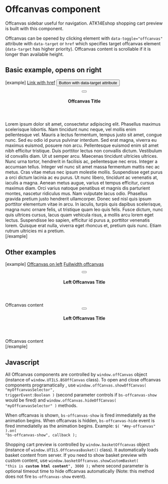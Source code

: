 Offcanvas component
===================

Offcanvas sidebar useful for navigation. ATK14Eshop shopping cart preview is built with this component.

Offcanvas can be opened by clicking element with <code>data-toggle="offcanvas"</code> attribute with <code>data-target</code> or <code>href</code> which specifies target offcanvas element (<code>data-target</code> has higher priority). Offcanvas content is scrollable if it is longer than available height.

## Basic example, opens on right

[example]
  <a href="#offcanvas-demo-basic" class="btn btn-primary" data-toggle="offcanvas" aria-expanded="false" aria-controls="offcanvas-demo-basic" >Link with href</a>
  <button class="btn btn-primary" data-toggle="offcanvas" data-target="#offcanvas-demo-basic" aria-expanded="false" aria-controls="offcanvas-demo-basic" >Button with data-target attribute</button>

  <div id="offcanvas-demo-basic" class="bs-offcanvas bs-offcanvas-right bg-light">
    <header class="bs-offcanvas-header bs-offcanvas-header--fixed-top">
      <button type="button" class="bs-offcanvas-close close" aria-label="Close" aria-expanded="false"><span class="fas fa-xmark"></span></button>
      <h4 class="bs-offcanvas-title">Offcanvas Title</h4>
    </header>
    <div class="bs-offcanvas-content p-2">
      Lorem ipsum dolor sit amet, consectetur adipiscing elit. Phasellus maximus scelerisque lobortis. Nam tincidunt nunc neque, vel mollis enim pellentesque vel. Mauris a lectus fermentum, tempus justo sit amet, congue nunc. Sed eu odio id purus pulvinar interdum. Sed erat magna, viverra eu maximus euismod, posuere non arcu. Pellentesque euismod enim sit amet nibh efficitur tristique. Duis porttitor lectus non convallis dictum. Vestibulum id convallis diam. Ut ut semper arcu. Maecenas tincidunt ultricies ultrices. Nunc urna tortor, hendrerit in facilisis ac, pellentesque nec eros. Integer a accumsan tellus. 
      Integer vel nunc sit amet massa fermentum mattis nec ac metus. Cras vitae metus nec ipsum molestie mollis. Suspendisse eget purus a orci dictum lacinia ac eu purus. Ut nunc libero, tincidunt ac venenatis at, iaculis a magna. Aenean metus augue, varius et tempus efficitur, cursus maximus diam. Orci varius natoque penatibus et magnis dis parturient montes, nascetur ridiculus mus. Nam vulputate lacus odio. Phasellus gravida pretium justo hendrerit ullamcorper. Donec sed nisl quis ipsum porttitor elementum vitae in arcu. In iaculis, turpis quis dapibus scelerisque, magna nunc ornare felis, ut tristique quam leo quis felis. Fusce dictum, nunc quis ultrices cursus, lacus quam vehicula risus, a mollis arcu lorem eget lectus. Suspendisse leo sapien, efficitur id purus a, porttitor venenatis lorem. Quisque erat nulla, viverra eget rhoncus et, pretium quis nunc. Etiam rutrum ultricies mi a pretium. 
    </div>    
  </div>
[/example]

## Other examples
[example]
  <a href="#offcanvas-demo-left" class="btn btn-primary" data-toggle="offcanvas" aria-expanded="false" aria-controls="offcanvas-demo-left" >Offcanvas on left</a>
  <a href="#offcanvas-demo-fullwidth" class="btn btn-primary" data-toggle="offcanvas" aria-expanded="false" aria-controls="offcanvas-demo-fullwidth" >Fullwidth offcanvas</a>

  <div id="offcanvas-demo-left" class="bs-offcanvas bs-offcanvas-left bg-light">
    <header class="bs-offcanvas-header bs-offcanvas-header--fixed-top">
      <button type="button" class="bs-offcanvas-close close" aria-label="Close" aria-expanded="false"><span class="fas fa-xmark"></span></button>
      <h4 class="bs-offcanvas-title">Left Offcanvas Title</h4>
    </header>
    <div class="bs-offcanvas-content p-2">
      Offcanvas content 
    </div>    
  </div>

  <div id="offcanvas-demo-fullwidth" class="bs-offcanvas bs-offcanvas-right bs-offcanvas--fullwidth bg-light">
    <header class="bs-offcanvas-header bs-offcanvas-header--fixed-top">
      <button type="button" class="bs-offcanvas-close close" aria-label="Close" aria-expanded="false"><span class="fas fa-xmark"></span></button>
      <h4 class="bs-offcanvas-title">Left Offcanvas Title</h4>
    </header>
    <div class="bs-offcanvas-content p-2">
      Offcanvas content 
    </div>    
  </div>
[/example]

## Javascript

All Offcanvas components are controlled by <code>window.offCanvas</code> object (instance of <code>window.UTILS.BSOffCanvas</code> class). To open and close offcanvas components programatically , use <code>window.offCanvas.showOffCanvas( "myOffcanvasSelector", triggerEvent:Boolean )</code> (second parameter controls if <code>bs-offcanvas-show</code> would be fired) and <code>window.offCanvas.hideOffCanvas( "myOffcanvasSelector" )</code> methods.

When offcanvas is shown, <code>bs-offcanvas-show</code> is fired immediatelly as the animation begins. When offcanvas is hidden, <code>bs-offcanvas-hide</code> event is fired immediatelly as the animation begins. 
Example: <code>$( "#my-offcanvas" ).on( "bs-offcanvas-show", callback );</code>

Shopping cart preview is controlled by <code>window.basketOffcanvas</code> object (instance of <code>window.UTILS.OffcanvasBasket()</code> class). It automatically loads basket content from server. If you need to show basket preview with custom content, use <code>window.basketOffcanvas.showCustomBasket( "this is <strong>custom html content</strong>", 3000 );</code> where second parameter is optional timeout time to hide offcanvas automatically (Note: this method does not fire <code>bs-offcanvas-show</code> event).